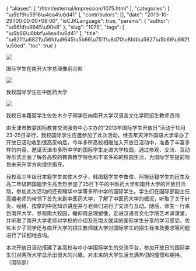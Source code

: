 {
    "aliases": [
        "/html/external/impression/1075.html"
    ],
    "categories": [
        "\u5bf9\u5916\u4ea4\u6d41"
    ],
    "contributors": [],
    "date": "2013-10-29T00:00:00+08:00",
    "isCJKLanguage": true,
    "params": {
        "author": "\u56fd\u9645\u90e8"
    },
    "slug": "1075",
    "tags": [
        "\u5b66\u8bbf\u4ea4\u6d41"
    ],
    "title": "\u6211\u6821\u56fd\u9645\u5b66\u751f\u8d70\u8fdb\u5927\u5b66\u6821\u56ed",
    "toc": true
}

![](https://cdn.tfls.online/mirror/full/c910343761ca74ab0aa03b7f5640040df1916529.jpg)




国际学生在南开大学总理像前合影




![](https://cdn.tfls.online/mirror/full/cc53f76bd5fe258da5f26a8dabd0206fc23f17c4.jpg)




我校国际学生在中医药大学




![](https://cdn.tfls.online/mirror/full/0595fe11e92a4f2686b941d4446faae5d70fc6e4.jpg)




我校日本籍留学生佐佐木夕子同学在向南开大学汉语言文化学院招生教师咨询




  










由天津市教委国际教育交流服务中心主办的“2013年国际学生开放日”活动于10月23-25日举行，我校国际学生应邀参加了此次活动。继去年天津外国语大学举办了开放日活动收到很高反响后，今年多所高校相继加入开放日活动中，准备了丰富多样的内容，邀请天津市多所中学的国际学生走进大学校园，通过参观、交流、互动等形式全面了解各高校的教育教学特色和丰富多彩的校园生活，为国际学生提前规划未来升学方向提供指导。









我校高三年级日本籍学生佐佐木夕子、韩国籍学生李鲁俊、阿根廷籍学生刘廷生及高二年级韩国籍学生高圭烈参加了25日下午的中医药大学和南开大学的开放日活动，参加此次活动的还有耀华中学等多所中学的国际学生。学生们在国际部副主任高媛老师的带领下首先来到中医药大学，了解了中医药大学的概况，听取了关于针灸、经络、按摩的中医知识讲座并与老师们进行了交流与互动。随后，师生一行来到南开大学，参观南大校园，瞻仰周总理塑像，走进汉语言文化学院艺术课课堂，并听取了南开大学老师对学校的介绍及在南大就读的国际学生分享的学习感受。佐佐木夕子同学还与南开大学的招生教师就大学对国际学生的招生标准及要求等问题进行了详细地咨询。









本次开放日活动搭建了各高校与中小学国际学生的交流平台，参加开放日的国际学生们对两所大学显示出很大的兴趣，对未来的大学生活充满热切的憧憬和期待。（国际部）




  



